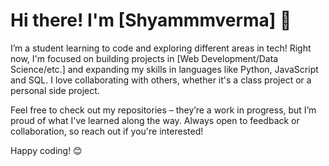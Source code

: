 # Hi there! I'm [Shyammmverma] 👋

I’m a student learning to code and exploring different areas in tech! Right now, 
I'm focused on building projects in [Web Development/Data Science/etc.] and expanding my skills in languages like Python, JavaScript and SQL. I love collaborating with others, whether it's a class project or a personal side project.

Feel free to check out my repositories – they’re a work in progress, but I’m proud of what I've learned along the way. 
Always open to feedback or collaboration, so reach out if you're interested!

Happy coding! 😊
